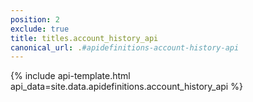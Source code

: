 ```yaml
---
position: 2
exclude: true
title: titles.account_history_api
canonical_url: .#apidefinitions-account-history-api
---
```


{% include api-template.html api_data=site.data.apidefinitions.account_history_api %}
